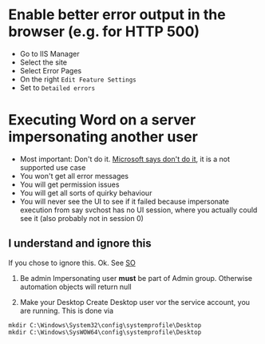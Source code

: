 # Enable better error output in the browser (e.g. for HTTP 500)
* Go to IIS Manager
* Select the site
* Select Error Pages
* On the right `Edit Feature Settings`
* Set to `Detailed errors`


# Executing Word on a server impersonating another user
* Most important: Don't do it. [Microsoft says don't do it](https://support.microsoft.com/en-us/topic/considerations-for-server-side-automation-of-office-48bcfe93-8a89-47f1-0bce-017433ad79e2), it is a not supported use case
* You won't get all error messages
* You will get permission issues
* You will get all sorts of quirky behaviour
* You will never see the UI to see if it failed because impersonate execution from say svchost has no UI session, where you actually could see it (also probably not in session 0)

## I understand and ignore this
If you chose to ignore this. Ok. See [SO](https://stackoverflow.com/a/1680214/2416394) 

1. Be admin
Impersonating user **must** be part of Admin group. Otherwise automation objects will return null

2. Make your Desktop
Create Desktop user vor the service account, you are running. This is done via
```
mkdir C:\Windows\System32\config\systemprofile\Desktop
mkdir C:\Windows\SysWOW64\config\systemprofile\Desktop
```
